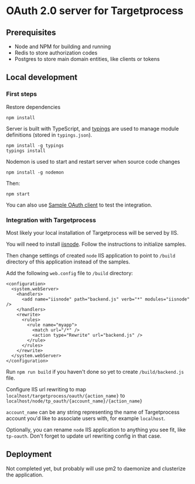 # OAuth 2.0 server for Targetprocess

## Prerequisites

- Node and NPM for building and running
- Redis to store authorization codes
- Postgres to store main domain entities, like clients or tokens

## Local development

### First steps

Restore dependencies

    npm install

Server is built with TypeScript, and [typings](https://github.com/typings/typings) are used to manage module definitions (stored in `typings.json`).

    npm install -g typings
    typings install

Nodemon is used to start and restart server when source code changes

    npm install -g nodemon

Then:

    npm start

You can also use [Sample OAuth client](https://github.com/khmylov/tp-oauth-client) to test the integration.

### Integration with Targetprocess

Most likely your local installation of Targetprocess will be served by IIS.

You will need to install [iisnode](https://github.com/tjanczuk/iisnode). Follow the instructions to initialize samples.

Then change settings of created `node` IIS application to point to `/build` directory of this application instead of the samples.

Add the following `web.config` file to `/build` directory:

    <configuration>
      <system.webServer>
        <handlers>
          <add name="iisnode" path="backend.js" verb="*" modules="iisnode" />
        </handlers>
        <rewrite>
          <rules>
            <rule name="myapp">
              <match url="/*" />
              <action type="Rewrite" url="backend.js" />
            </rule>
          </rules>
        </rewrite>
      </system.webServer>
    </configuration>

Run `npm run build` if you haven't done so yet to create `/build/backend.js` file.

Configure IIS url rewriting to map `localhost/targetprocess/oauth/{action_name}`
to `localhost/node/tp_oauth/{account_name}/{action_name}`

`account_name` can be any string representing the name of Targetprocess account you'd like to associate users with, for example `localhost`.

Optionally, you can rename `node` IIS application to anything you see fit, like `tp-oauth`.
Don't forget to update url rewriting config in that case.

## Deployment

Not completed yet, but probably will use pm2 to daemonize and clusterize the application.

